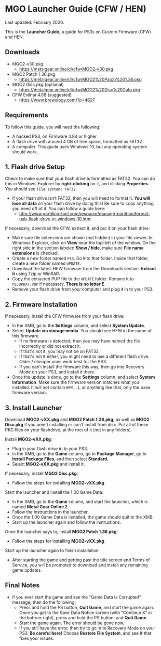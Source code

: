 # MGO Launcher Guide (CFW / HEN)

Last updated: February 2020.

This is the **Launcher Guide**, a guide for PS3s on Custom Firmware (CFW) and HEN.


## Downloads

* MGO2-v30.pkg
  * <https://metalgear.online/dl/cfw/MGO2-v30.pkg> 
* MGO2 Patch 1.36.pkg
  * <https://metalgear.online/dl/cfw/MGO2%20Patch%201.36.pkg>
* MGO2 Disc.pkg (optional)
  * <https://metalgear.online/dl/cfw/MGO2%20Disc%20Data.pkg>
* CFW Evilnat 4.88 (suggested)
  * <https://www.brewology.com/?p=4627>


## Requirements

To follow this guide, you will need the following:

* A hacked PS3, on Firmware 4.84 or higher
* A flash drive with around 4 GB of free space, formatted as FAT32
* A computer. This guide uses Windows 10, but any operating system should work.


## 1. Flash drive Setup

Check to make sure that your flash drive is formatted as FAT32. You can do this in Windows Explorer by **right-clicking** on it, and clicking **Properties**. You should see `File system: FAT32`.
* If your flash drive isn't FAT32, then you will need to format it. **You will lose all data** on your flash drive by doing this! Be sure to copy anything you need off of it. You can follow a guide here:
  * <http://www.partition-tool.com/resource/manage-partition/format-usb-flash-drive-in-windows-10.html>

If necessary, download the CFW, extract it, and put it on your flash drive:

* Make sure file extensions are shown (not hidden) in your file viewer. In Windows Explorer, click on **View** near the top-left of the window. On the right side in the section labeled **Show / hide**, make sure **File name extensions** is checked.
* Create a new folder named `PS3`. Go into that folder. Inside that folder, create a new folder named `UPDATE`.
* Download the latest HFW firmware from the Downloads section. **Extract it** using 7zip or WinRAR.
* Copy the extracted PUP file to the `UPDATE` folder. Rename it to `PS3UPDAT.PUP` if necessary. **There is no letter E**.
* Remove your flash drive from your computer and plug it in to your PS3.


## 2. Firmware Installation

If necessary, install the CFW firmware from your flash drive:

* In the XMB, go to the **Settings** column, and select **System Update**.
* Select **Update via storage media**. You should see HFW in the name of this firmware.
    * If no firmware is detected, then you may have named the file incorrectly or did not extract it.
    * If that's not it, you may not be on FAT32.
    * If that's not it either, you might need to use a different flash drive. Older / cheaper ones work best for the PS3.
    * If you can't install the firmware this way, then go into Recovery Mode on your PS3, and install it there.
* Once the update is done, go to the **Settings** column, and select **System Information**. Make sure the firmware version matches what you installed. It will not contain `HFW`, `.1`, or anything like that, only the base firmware version.


## 3. Install Launcher

Download **MGO2-vXX.pkg** and **MGO2 Patch 1.36.pkg**, as well as **MGO2 Disc.pkg** if you aren't installing or can't install from disc. Put all of these PKG files on your flashdrive, at the root of it (not in any folders).
 
Install **MGO2-vXX.pkg**:

* Plug in your flash drive in to your PS3.
* In the XMB, go to the **Game** column, go to **Package Manager**, go to **Install Package Files**, and then select **Standard**.
* Select **MGO2-vXX.pkg** and install it.

If necessary, install **MGO2 Disc.pkg**:

* Follow the steps for installing **MGO2-vXX.pkg**.

Start the launcher and install the 1.00 Game Data:

* In the XMB, go to the **Game** column, and start the launcher, which is named **Metal Gear Online 2**.
* Follow the instructions in the launcher. 
* Once the 1.00 Game Data is installed, the game should quit to the XMB.
* Start up the launcher again and follow the instructions.

Once the launcher says to, install **MGO2 Patch 1.36.pkg**:

* Follow the steps for installing **MGO2-vXX.pkg**.

Start up the launcher again to finish installation:

* After starting the game and getting past the title screen and Terms of Service, you will be prompted to download and install any remaining game updates.


## Final Notes

* If you ever start the game and see the "Game Data is Corrupted" message, then do the following:
    * Press and hold the PS button, **Quit Game**, and start the game again. Once you get to the Save Data Notice screen (with "Continue X" in the bottom-right), press and hold the PS button, and **Quit Game**.
    * Start the game again. The error should be gone now.
    * If you still have the error, then try to go in to Recovery Mode on your PS3. **Be careful here!** Choose **Restore File System**, and see if that fixes your issues.
